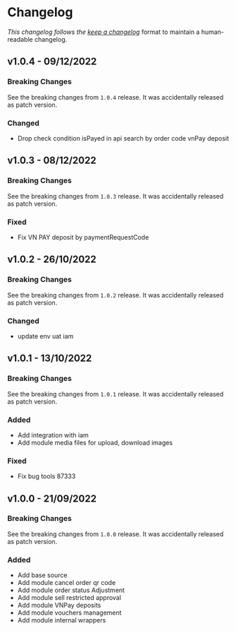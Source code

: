 # Changelog

_This changelog follows the [keep a changelog][keep-a-changelog]_ format to maintain a human-readable changelog.

## v1.0.4 - 09/12/2022

### Breaking Changes

See the breaking changes from `1.0.4` release. It was accidentally released as patch version.

### Changed
- Drop check condition isPayed in api search by order code vnPay deposit

## v1.0.3 - 08/12/2022

### Breaking Changes

See the breaking changes from `1.0.3` release. It was accidentally released as patch version.

### Fixed
- Fix VN PAY deposit by paymentRequestCode

## v1.0.2 - 26/10/2022

### Breaking Changes

See the breaking changes from `1.0.2` release. It was accidentally released as patch version.

### Changed
- update env uat iam

## v1.0.1 - 13/10/2022

### Breaking Changes

See the breaking changes from `1.0.1` release. It was accidentally released as patch version.

### Added
- Add integration with iam
- Add module media files for upload, download images

### Fixed
- Fix bug tools 87333

## v1.0.0 - 21/09/2022

### Breaking Changes

See the breaking changes from `1.0.0` release. It was accidentally released as patch version.

### Added
- Add base source
- Add module cancel order qr code
- Add module order status Adjustment
- Add module sell restricted approval
- Add module VNPay deposits
- Add module vouchers management
- Add module internal wrappers 

[keep-a-changelog]: https://keepachangelog.com/en/1.0.0/
